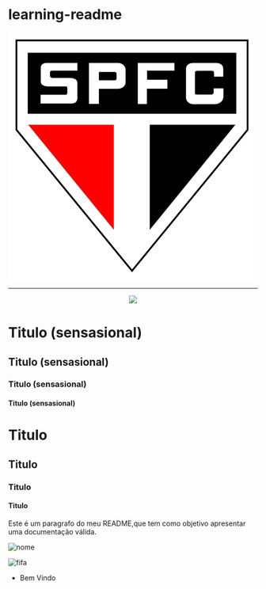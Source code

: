 # learning-readme


![SaoPaulo](./img/saopaulo.png)

----------------------------------------


<p align= "center" width="100%">
       <img width="50%" src="./
       img/saopaulo.png">
    
</p>


# Titulo (sensasional)
## Titulo (sensasional)
### Titulo (sensasional)
#### Titulo (sensasional)

<h1>Titulo</h1>
<h2>Titulo</h2>
<h3>Titulo</h3>
<h4>Titulo</h4>


<!-- <p>Este é um paragrafo do meu README,que tem como objetivo apresentar uma documentação válida.</p> -->

<p align="left">Este é um paragrafo do meu README,que tem como objetivo apresentar uma documentação válida.</p>

![nome](https://img.shields.io/badge/Sonarqube-5190cf?style=for-the-badge&logo=sonarqube&logoColor=black)

![fifa](https://img.shields.io/badge/Tableau-E97627?style=for-the-badge&logo=Tableau&logoColor=blue)

<ul>
     <li>Bem Vindo</li>
</ul>
